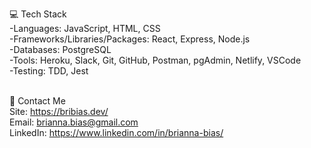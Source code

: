 
💻 Tech Stack<br>
-Languages: JavaScript, HTML, CSS <br>
-Frameworks/Libraries/Packages:  React, Express, Node.js <br>
-Databases: PostgreSQL <br>
-Tools: Heroku, Slack, Git, GitHub, Postman, pgAdmin, Netlify, VSCode <br>
-Testing: TDD, Jest <br> <br>

📱 Contact Me <br>
Site: https://bribias.dev/ <br>
Email: brianna.bias@gmail.com <br>
LinkedIn: https://www.linkedin.com/in/brianna-bias/ <br>
